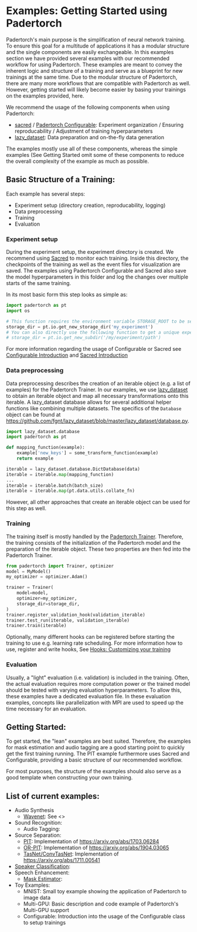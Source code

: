 # Examples: Getting Started using Padertorch

Padertorch's main purpose is the simplification of neural network training.
To ensure this goal for a multitude of applications it has a modular structure and the single components are easily exchangeable.
In this examples section we have provided several examples with our recommended workflow for using Padertorch.
These examples are meant to convey the inherent logic and structure of a training and serve as a blueprint for new trainings at the same time.
Due to the modular structure of Padertorch, there are many more workflows that are compatible with Padertorch as well.
However, getting started will likely become easier by basing your trainings on the examples provided, here.

We recommend the usage of the following components when using Padertorch:
  - [sacred](sacred.md) / [Padertorch Configurable](configurable.md): Experiment organization / Ensuring reproducability / Adjustment of training hyperparameters
  - [lazy_dataset](https://github.com/fgnt/lazy_dataset): Data preparation and on-the-fly data generation
  
The examples mostly use all of these components, whereas the simple examples  (See Getting Started omit some of these components to reduce the overall complexity of the example as much as possible.


## Basic Structure of a Training:

Each example has several steps:
  - Experiment setup (directory creation, reproducability, logging)
  - Data preprocessing
  - Training
  - Evaluation

### Experiment setup
During the experiment setup, the experiment directory is created. We recommend using [Sacred](https://github.com/IDSIA/sacred) to monitor each training.
Inside this directory, the checkpoints of the training as well as the event files for visualization are saved. 
The examples using Padertorch Configurable and Sacred also save the model hyperparameters in this folder and log the 
changes over multiple starts of the same training.

In its most basic form this step looks as simple as:
``` python
import padertorch as pt
import os

# This function requires the environment variable STORAGE_ROOT to be set.
storage_dir = pt.io.get_new_storage_dir('my_experiment')
# You can also directly use the following function to get a unique experiment folder for each training without specifying STORAGE ROOT: 
# storage_dir = pt.io.get_new_subdir('/my/experiment/path')
```
For more information regarding the usage of Configurable or Sacred 
see [Configurable Introduction](configurable.md) and [Sacred Introduction](sacred.md)

### Data preprocessing
Data preprocessing describes the creation of an iterable object (e.g. a list of examples) for the Padertorch Trainer.
In our examples, we use [lazy_dataset](https://github.com/fgnt/lazy_dataset) to obtain an iterable object and map all necessary transformations onto this iterable. A lazy_dataset database allows for several additional helper functions like combining multiple datasets. The specifics of the `Database` object can be found at https://github.com/fgnt/lazy_dataset/blob/master/lazy_dataset/database.py.
``` python
import lazy_dataset.database
import padertorch as pt

def mapping_function(example):
    example['new_keys'] = some_transform_function(example)
    return example

iterable = lazy_dataset.database.DictDatabase(data)
iterable = iterable.map(mapping_function)
...
iterable = iterable.batch(batch_size)
iterable = iterable.map(pt.data.utils.collate_fn)

```

However, all other approaches that create an iterable object can be used for this step as well.

### Training
The training itself is mostly handled by the [Padertorch Trainer](trainer.md). 
Therefore, the training consists of the initialization of the Padertorch model and
the preparation of the iterable object.
These two properties are then fed into the Padertorch Trainer.
``` python
from padertorch import Trainer, optimizer
model = MyModel()
my_optimizer = optimizer.Adam() 

trainer = Trainer(
    model=model,
    optimizer=my_optimizer,
    storage_dir=storage_dir,
)
trainer.register_validation_hook(validation_iterable)
trainer.test_run(iterable, validation_iterable)
trainer.train(iterable)
```

Optionally, many different hooks can be registered before starting the training to use e.g. learning rate scheduling.
For more information how to use, register and write hooks, See [Hooks: Customizing your training](hooks.md)  

### Evaluation
Usually, a "light" evaluation (i.e. validation) is included in the training.
Often, the actual evaluation requires more computation power or the 
trained model should be tested with varying evaluation hyperparameters.
To allow this, these examples have a dedicated evaluation file. 
In these evaluation examples, concepts like parallelization with MPI
are used to speed up the time necessary for an evaluation.


## Getting Started:
To get started, the "lean" examples are best suited.
Therefore, the examples for mask estimation and audio tagging are a good starting point to quickly get the first training running.
The PIT example furthermore uses Sacred and Configurable, providing a basic structure of our recommended workflow. 

For most purposes, the structure of the examples should also serve as a good template when constructing your own training. 



    
## List of current examples:
  - Audio Synthesis
    - [Wavenet](../padertorch/contrib/examples/audio_synthesis/wavenet/README.md): See <>
  - Sound Recognition:
    - Audio Tagging:
  - Source Separation:
    - [PIT](../padertorch/contrib/examples/source_separation/pit/README.md): Implementation of https://arxiv.org/abs/1703.06284
    - [OR-PIT](../padertorch/contrib/examples/source_separation/or_pit/README.md): Implementation of https://arxiv.org/abs/1904.03065
    - [TasNet/ConvTasNet](../padertorch/contrib/examples/source_separation/tasnet/README.md): Implementation of https://arxiv.org/abs/1711.00541
  - [Speaker Classification](../padertorch/contrib/examples/speaker_classification/supervised/README.md):
  - Speech Enhancement:
    - [Mask Estimator](../padertorch/contrib/examples/speech_enhancement/mask_estimator/README.md): 
  - Toy Examples:
    - MNIST: Small toy example showing the application of Padertorch to image data
    - Multi-GPU: Basic description and code example of Padertorch's Multi-GPU support
    - Configurable: Introduction into the usage of the Configurable class to setup trainings
